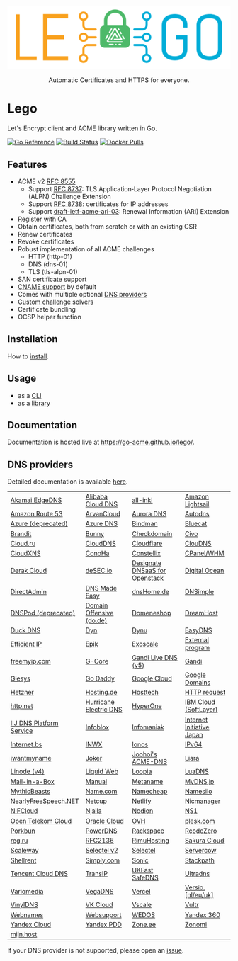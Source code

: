 <div align="center">
  <img alt="lego logo" src="./docs/static/images/lego-logo.min.svg">
  <p>Automatic Certificates and HTTPS for everyone.</p>
</div>

# Lego

Let's Encrypt client and ACME library written in Go.

[![Go Reference](https://pkg.go.dev/badge/github.com/go-acme/lego/v4.svg)](https://pkg.go.dev/github.com/go-acme/lego/v4)
[![Build Status](https://github.com//go-acme/lego/workflows/Main/badge.svg?branch=master)](https://github.com//go-acme/lego/actions)
[![Docker Pulls](https://img.shields.io/docker/pulls/goacme/lego.svg)](https://hub.docker.com/r/goacme/lego/)

## Features

- ACME v2 [RFC 8555](https://www.rfc-editor.org/rfc/rfc8555.html)
  - Support [RFC 8737](https://www.rfc-editor.org/rfc/rfc8737.html): TLS Application‑Layer Protocol Negotiation (ALPN) Challenge Extension
  - Support [RFC 8738](https://www.rfc-editor.org/rfc/rfc8738.html): certificates for IP addresses
  - Support [draft-ietf-acme-ari-03](https://datatracker.ietf.org/doc/draft-ietf-acme-ari/): Renewal Information (ARI) Extension
- Register with CA
- Obtain certificates, both from scratch or with an existing CSR
- Renew certificates
- Revoke certificates
- Robust implementation of all ACME challenges
  - HTTP (http-01)
  - DNS (dns-01)
  - TLS (tls-alpn-01)
- SAN certificate support
- [CNAME support](https://letsencrypt.org/2019/10/09/onboarding-your-customers-with-lets-encrypt-and-acme.html) by default
- Comes with multiple optional [DNS providers](https://go-acme.github.io/lego/dns)
- [Custom challenge solvers](https://go-acme.github.io/lego/usage/library/writing-a-challenge-solver/)
- Certificate bundling
- OCSP helper function

## Installation

How to [install](https://go-acme.github.io/lego/installation/).

## Usage

- as a [CLI](https://go-acme.github.io/lego/usage/cli)
- as a [library](https://go-acme.github.io/lego/usage/library)

## Documentation

Documentation is hosted live at https://go-acme.github.io/lego/.

## DNS providers

Detailed documentation is available [here](https://go-acme.github.io/lego/dns).

<!-- START DNS PROVIDERS LIST -->

|                                                                              |                                                                         |                                                                                 |                                                                       |
| ---------------------------------------------------------------------------- | ----------------------------------------------------------------------- | ------------------------------------------------------------------------------- | --------------------------------------------------------------------- |
| [Akamai EdgeDNS](https://go-acme.github.io/lego/dns/edgedns/)                | [Alibaba Cloud DNS](https://go-acme.github.io/lego/dns/alidns/)         | [all-inkl](https://go-acme.github.io/lego/dns/allinkl/)                         | [Amazon Lightsail](https://go-acme.github.io/lego/dns/lightsail/)     |
| [Amazon Route 53](https://go-acme.github.io/lego/dns/route53/)               | [ArvanCloud](https://go-acme.github.io/lego/dns/arvancloud/)            | [Aurora DNS](https://go-acme.github.io/lego/dns/auroradns/)                     | [Autodns](https://go-acme.github.io/lego/dns/autodns/)                |
| [Azure (deprecated)](https://go-acme.github.io/lego/dns/azure/)              | [Azure DNS](https://go-acme.github.io/lego/dns/azuredns/)               | [Bindman](https://go-acme.github.io/lego/dns/bindman/)                          | [Bluecat](https://go-acme.github.io/lego/dns/bluecat/)                |
| [Brandit](https://go-acme.github.io/lego/dns/brandit/)                       | [Bunny](https://go-acme.github.io/lego/dns/bunny/)                      | [Checkdomain](https://go-acme.github.io/lego/dns/checkdomain/)                  | [Civo](https://go-acme.github.io/lego/dns/civo/)                      |
| [Cloud.ru](https://go-acme.github.io/lego/dns/cloudru/)                      | [CloudDNS](https://go-acme.github.io/lego/dns/clouddns/)                | [Cloudflare](https://go-acme.github.io/lego/dns/cloudflare/)                    | [ClouDNS](https://go-acme.github.io/lego/dns/cloudns/)                |
| [CloudXNS](https://go-acme.github.io/lego/dns/cloudxns/)                     | [ConoHa](https://go-acme.github.io/lego/dns/conoha/)                    | [Constellix](https://go-acme.github.io/lego/dns/constellix/)                    | [CPanel/WHM](https://go-acme.github.io/lego/dns/cpanel/)              |
| [Derak Cloud](https://go-acme.github.io/lego/dns/derak/)                     | [deSEC.io](https://go-acme.github.io/lego/dns/desec/)                   | [Designate DNSaaS for Openstack](https://go-acme.github.io/lego/dns/designate/) | [Digital Ocean](https://go-acme.github.io/lego/dns/digitalocean/)     |
| [DirectAdmin](https://go-acme.github.io/lego/dns/directadmin/)               | [DNS Made Easy](https://go-acme.github.io/lego/dns/dnsmadeeasy/)        | [dnsHome.de](https://go-acme.github.io/lego/dns/dnshomede/)                     | [DNSimple](https://go-acme.github.io/lego/dns/dnsimple/)              |
| [DNSPod (deprecated)](https://go-acme.github.io/lego/dns/dnspod/)            | [Domain Offensive (do.de)](https://go-acme.github.io/lego/dns/dode/)    | [Domeneshop](https://go-acme.github.io/lego/dns/domeneshop/)                    | [DreamHost](https://go-acme.github.io/lego/dns/dreamhost/)            |
| [Duck DNS](https://go-acme.github.io/lego/dns/duckdns/)                      | [Dyn](https://go-acme.github.io/lego/dns/dyn/)                          | [Dynu](https://go-acme.github.io/lego/dns/dynu/)                                | [EasyDNS](https://go-acme.github.io/lego/dns/easydns/)                |
| [Efficient IP](https://go-acme.github.io/lego/dns/efficientip/)              | [Epik](https://go-acme.github.io/lego/dns/epik/)                        | [Exoscale](https://go-acme.github.io/lego/dns/exoscale/)                        | [External program](https://go-acme.github.io/lego/dns/exec/)          |
| [freemyip.com](https://go-acme.github.io/lego/dns/freemyip/)                 | [G-Core](https://go-acme.github.io/lego/dns/gcore/)                     | [Gandi Live DNS (v5)](https://go-acme.github.io/lego/dns/gandiv5/)              | [Gandi](https://go-acme.github.io/lego/dns/gandi/)                    |
| [Glesys](https://go-acme.github.io/lego/dns/glesys/)                         | [Go Daddy](https://go-acme.github.io/lego/dns/godaddy/)                 | [Google Cloud](https://go-acme.github.io/lego/dns/gcloud/)                      | [Google Domains](https://go-acme.github.io/lego/dns/googledomains/)   |
| [Hetzner](https://go-acme.github.io/lego/dns/hetzner/)                       | [Hosting.de](https://go-acme.github.io/lego/dns/hostingde/)             | [Hosttech](https://go-acme.github.io/lego/dns/hosttech/)                        | [HTTP request](https://go-acme.github.io/lego/dns/httpreq/)           |
| [http.net](https://go-acme.github.io/lego/dns/httpnet/)                      | [Hurricane Electric DNS](https://go-acme.github.io/lego/dns/hurricane/) | [HyperOne](https://go-acme.github.io/lego/dns/hyperone/)                        | [IBM Cloud (SoftLayer)](https://go-acme.github.io/lego/dns/ibmcloud/) |
| [IIJ DNS Platform Service](https://go-acme.github.io/lego/dns/iijdpf/)       | [Infoblox](https://go-acme.github.io/lego/dns/infoblox/)                | [Infomaniak](https://go-acme.github.io/lego/dns/infomaniak/)                    | [Internet Initiative Japan](https://go-acme.github.io/lego/dns/iij/)  |
| [Internet.bs](https://go-acme.github.io/lego/dns/internetbs/)                | [INWX](https://go-acme.github.io/lego/dns/inwx/)                        | [Ionos](https://go-acme.github.io/lego/dns/ionos/)                              | [IPv64](https://go-acme.github.io/lego/dns/ipv64/)                    |
| [iwantmyname](https://go-acme.github.io/lego/dns/iwantmyname/)               | [Joker](https://go-acme.github.io/lego/dns/joker/)                      | [Joohoi's ACME-DNS](https://go-acme.github.io/lego/dns/acme-dns/)               | [Liara](https://go-acme.github.io/lego/dns/liara/)                    |
| [Linode (v4)](https://go-acme.github.io/lego/dns/linode/)                    | [Liquid Web](https://go-acme.github.io/lego/dns/liquidweb/)             | [Loopia](https://go-acme.github.io/lego/dns/loopia/)                            | [LuaDNS](https://go-acme.github.io/lego/dns/luadns/)                  |
| [Mail-in-a-Box](https://go-acme.github.io/lego/dns/mailinabox/)              | [Manual](https://go-acme.github.io/lego/dns/manual/)                    | [Metaname](https://go-acme.github.io/lego/dns/metaname/)                        | [MyDNS.jp](https://go-acme.github.io/lego/dns/mydnsjp/)               |
| [MythicBeasts](https://go-acme.github.io/lego/dns/mythicbeasts/)             | [Name.com](https://go-acme.github.io/lego/dns/namedotcom/)              | [Namecheap](https://go-acme.github.io/lego/dns/namecheap/)                      | [Namesilo](https://go-acme.github.io/lego/dns/namesilo/)              |
| [NearlyFreeSpeech.NET](https://go-acme.github.io/lego/dns/nearlyfreespeech/) | [Netcup](https://go-acme.github.io/lego/dns/netcup/)                    | [Netlify](https://go-acme.github.io/lego/dns/netlify/)                          | [Nicmanager](https://go-acme.github.io/lego/dns/nicmanager/)          |
| [NIFCloud](https://go-acme.github.io/lego/dns/nifcloud/)                     | [Njalla](https://go-acme.github.io/lego/dns/njalla/)                    | [Nodion](https://go-acme.github.io/lego/dns/nodion/)                            | [NS1](https://go-acme.github.io/lego/dns/ns1/)                        |
| [Open Telekom Cloud](https://go-acme.github.io/lego/dns/otc/)                | [Oracle Cloud](https://go-acme.github.io/lego/dns/oraclecloud/)         | [OVH](https://go-acme.github.io/lego/dns/ovh/)                                  | [plesk.com](https://go-acme.github.io/lego/dns/plesk/)                |
| [Porkbun](https://go-acme.github.io/lego/dns/porkbun/)                       | [PowerDNS](https://go-acme.github.io/lego/dns/pdns/)                    | [Rackspace](https://go-acme.github.io/lego/dns/rackspace/)                      | [RcodeZero](https://go-acme.github.io/lego/dns/rcodezero/)            |
| [reg.ru](https://go-acme.github.io/lego/dns/regru/)                          | [RFC2136](https://go-acme.github.io/lego/dns/rfc2136/)                  | [RimuHosting](https://go-acme.github.io/lego/dns/rimuhosting/)                  | [Sakura Cloud](https://go-acme.github.io/lego/dns/sakuracloud/)       |
| [Scaleway](https://go-acme.github.io/lego/dns/scaleway/)                     | [Selectel v2](https://go-acme.github.io/lego/dns/selectelv2/)           | [Selectel](https://go-acme.github.io/lego/dns/selectel/)                        | [Servercow](https://go-acme.github.io/lego/dns/servercow/)            |
| [Shellrent](https://go-acme.github.io/lego/dns/shellrent/)                   | [Simply.com](https://go-acme.github.io/lego/dns/simply/)                | [Sonic](https://go-acme.github.io/lego/dns/sonic/)                              | [Stackpath](https://go-acme.github.io/lego/dns/stackpath/)            |
| [Tencent Cloud DNS](https://go-acme.github.io/lego/dns/tencentcloud/)        | [TransIP](https://go-acme.github.io/lego/dns/transip/)                  | [UKFast SafeDNS](https://go-acme.github.io/lego/dns/safedns/)                   | [Ultradns](https://go-acme.github.io/lego/dns/ultradns/)              |
| [Variomedia](https://go-acme.github.io/lego/dns/variomedia/)                 | [VegaDNS](https://go-acme.github.io/lego/dns/vegadns/)                  | [Vercel](https://go-acme.github.io/lego/dns/vercel/)                            | [Versio.[nl/eu/uk]](https://go-acme.github.io/lego/dns/versio/)       |
| [VinylDNS](https://go-acme.github.io/lego/dns/vinyldns/)                     | [VK Cloud](https://go-acme.github.io/lego/dns/vkcloud/)                 | [Vscale](https://go-acme.github.io/lego/dns/vscale/)                            | [Vultr](https://go-acme.github.io/lego/dns/vultr/)                    |
| [Webnames](https://go-acme.github.io/lego/dns/webnames/)                     | [Websupport](https://go-acme.github.io/lego/dns/websupport/)            | [WEDOS](https://go-acme.github.io/lego/dns/wedos/)                              | [Yandex 360](https://go-acme.github.io/lego/dns/yandex360/)           |
| [Yandex Cloud](https://go-acme.github.io/lego/dns/yandexcloud/)              | [Yandex PDD](https://go-acme.github.io/lego/dns/yandex/)                | [Zone.ee](https://go-acme.github.io/lego/dns/zoneee/)                           | [Zonomi](https://go-acme.github.io/lego/dns/zonomi/)                  |
| [mijn.host](https://go-acme.github.io/lego/dns/mijn-host/)                   |                                                                         |                                                                                 |                                                                       |

<!-- END DNS PROVIDERS LIST -->

If your DNS provider is not supported, please open an [issue](https://github.com/go-acme/lego/issues/new?assignees=&labels=enhancement%2C+new-provider&template=new_dns_provider.md).
